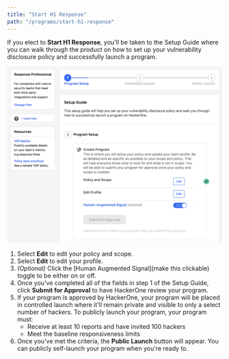 ```yaml
---
title: "Start H1 Response"
path: "/programs/start-h1-response"
---
```


If you elect to **Start H1 Response**, you'll be taken to the Setup Guide where you can walk through the product on how to set up your vulnerability disclosure policy and successfully launch a program. 

![getting-started-2](./images/getting-started-2.png)

1. Select **Edit** to edit your policy and scope. 
2. Select **Edit** to edit your profile. 
3. *(Optional)* Click the [Human Augmented Signal](make this clickable) toggle to be either on or off. 
4. Once you've completed all of the fields in step 1 of the Setup Guide, click **Submit for Approval** to have HackerOne review your program. 
5. If your program is approved by HackerOne, your program will be placed in controlled launch where it'll remain private and visible to only a select number of hackers. To publicly launch your program, your program must:
   * Receive at least 10 reports and have invited 100 hackers
   * Meet the baseline responsiveness limits
6. Once you've met the criteria, the **Public Launch** button will appear. You can publicly self-launch your program when you're ready to. 
